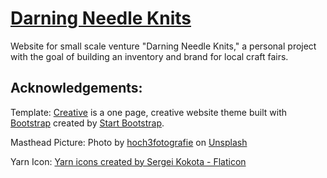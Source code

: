 # [Darning Needle Knits](https://darningneedleknits.com)

Website for small scale venture "Darning Needle Knits," a personal project with the goal of building an inventory and brand for local craft fairs. 

## Acknowledgements: 

Template: [Creative](https://startbootstrap.com/theme/creative/) is a one page, creative website theme built with [Bootstrap](https://getbootstrap.com/) created by [Start Bootstrap](https://startbootstrap.com/).

Masthead Picture: Photo by <a href="https://unsplash.com/@hoch3fotografie?utm_content=creditCopyText&utm_medium=referral&utm_source=unsplash">hoch3fotografie</a> on <a href="https://unsplash.com/photos/blue-damselfly-perched-on-green-leaf-in-close-up-photography-during-daytime-hysUqxXcQ-k?utm_content=creditCopyText&utm_medium=referral&utm_source=unsplash">Unsplash</a>

Yarn Icon: <a href="https://www.flaticon.com/free-icons/yarn" title="yarn icons">Yarn icons created by Sergei Kokota - Flaticon</a>
